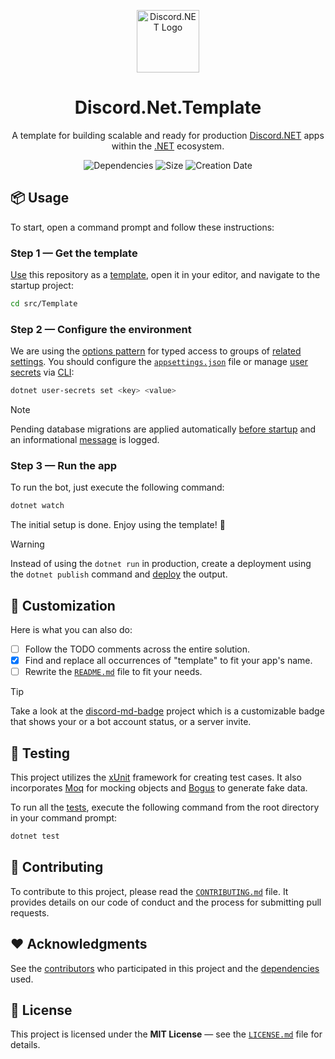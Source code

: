 <p align="center">
  <a href="https://github.com/discord-net/Discord.Net">
    <img width="100" src="https://github.com/zobweyt/Discord.Net.Template/assets/98274273/43b481b3-72b7-4669-98f7-74f41cf9e30b" alt="Discord.NET Logo" />
  </a>
</p>

<h1 align="center">
  Discord.Net.Template
</h1>

<p align="center">
  A template for building scalable and ready for production <a href="https://docs.discordnet.dev">Discord.NET</a> apps within the <a href="dotnet.microsoft.com">.NET</a> ecosystem.
</p>

<p align="center">
  <img src="https://img.shields.io/librariesio/github/zobweyt/Discord.Net.Template" alt="Dependencies" />
  <img src="https://img.shields.io/github/repo-size/zobweyt/Discord.Net.Template" alt="Size" />
  <img src="https://img.shields.io/github/created-at/zobweyt/Discord.Net.Template" alt="Creation Date" />
</p>

## 📦 Usage

To start, open a command prompt and follow these instructions:

### Step 1 — Get the template

[Use](https://github.com/zobweyt/Discord.Net.Template/generate) this repository as a [template](https://docs.github.com/repositories/creating-and-managing-repositories/creating-a-repository-from-a-template), open it in your editor, and navigate to the startup project:

```sh
cd src/Template
```

### Step 2 — Configure the environment

We are using the [options pattern](https://learn.microsoft.com/aspnet/core/fundamentals/configuration/options) for typed access to groups of [related settings](./src/Template/Common/Options). You should configure the [`appsettings.json`](./src/Template/appsettings.json) file or manage [user secrets](https://learn.microsoft.com/aspnet/core/security/app-secrets) via [CLI](https://learn.microsoft.com/dotnet/core/tools):

```sh
dotnet user-secrets set <key> <value>
```

> [!NOTE]
> Pending database migrations are applied automatically [before startup](./src/Template/Program.cs#L49) and an informational [message](./src/Template/Extensions/HostExtensions.cs#L29) is logged.

### Step 3 — Run the app

To run the bot, just execute the following command: 

```sh
dotnet watch
```

The initial setup is done. Enjoy using the template! 🎉

> [!WARNING]
> Instead of using the `dotnet run` in production, create a deployment using the `dotnet publish` command and [deploy](https://docs.discordnet.dev/guides/deployment/deployment) the output.

## 🎨 Customization

Here is what you can also do:
- [ ] Follow the TODO comments across the entire solution.
- [x] Find and replace all occurrences of "template" to fit your app's name.
- [ ] Rewrite the [`README.md`](README.md) file to fit your needs.

> [!TIP]
> Take a look at the [discord-md-badge](https://github.com/gitlimes/discord-md-badge) project which is a customizable badge that shows your or a bot account status, or a server invite.

## 🧪 Testing

This project utilizes the [xUnit](https://github.com/xunit/xunit) framework for creating test cases. It also incorporates [Moq](https://github.com/moq/moq) for mocking objects and [Bogus](https://github.com/bchavez/Bogus) to generate fake data.

To run all the [tests](./test), execute the following command from the root directory in your command prompt:

```sh
dotnet test
```

## 🚀 Contributing

To contribute to this project, please read the [`CONTRIBUTING.md`](.github/CONTRIBUTING.md) file. It provides details on our code of conduct and the process for submitting pull requests.

## ❤️ Acknowledgments

See the [contributors](https://github.com/zobweyt/Discord.Net.Template/contributors) who participated in this project and the [dependencies](https://github.com/zobweyt/Discord.Net.Template/network/dependencies) used.

## 📜 License

This project is licensed under the **MIT License** — see the [`LICENSE.md`](LICENSE.md) file for details.
